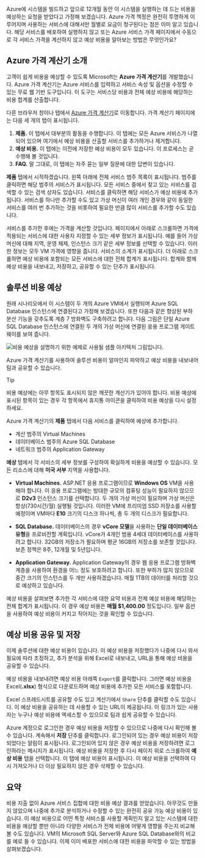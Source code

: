 Azure에 시스템을 빌드하고 앞으로 12개월 동안 이 시스템을 실행하는 데 드는 비용을 예상하는 요청을 받았다고 가정해 보겠습니다. Azure 가격 책정은 완전히 투명하게 이루어지며 사용하는 서비스에 대해서만 월별로 요금이 청구된다는 점은 이미 알고 있습니다. 해당 서비스를 배포하여 실행하지 않고 또는 Azure 서비스 가격 페이지에서 수동으로 각 서비스 가격을 계산하지 않고 예상 비용을 알아보는 방법은 무엇인가요? 

## <a name="introducing-the-azure-pricing-calculator"></a>Azure 가격 계산기 소개

고객이 쉽게 비용을 예상할 수 있도록 Microsoft는 **Azure 가격 계산기**를 개발했습니다. Azure 가격 계산기는 Azure 서비스를 입력하고 서비스 속성 및 옵션을 수정할 수 있는 무료 웹 기반 도구입니다. 이 도구는 서비스당 비용과 전체 예상 비용에 해당하는 비용 합계를 산출합니다.

다른 브라우저 창이나 탭에서 [Azure 가격 계산기](https://azure.microsoft.com/pricing/calculator/)로 이동합니다. 가격 계산기 페이지에는 다음 세 개의 탭이 표시됩니다.

1. **제품.** 이 탭에서 대부분의 활동을 수행합니다. 이 탭에는 모든 Azure 서비스가 나열되어 있으며 여기에서 예상 비용을 산출할 서비스를 추가하거나 제거합니다.
2. **예상 비용.** 이 탭에는 이전에 저장한 예상 비용이 모두 있습니다. 이 프로세스는 곧 수행해 볼 것입니다.
3. **FAQ.** 말 그대로, 이 탭에는 자주 묻는 일부 질문에 대한 답변이 있습니다.

**제품** 탭에서 시작하겠습니다. 왼쪽 아래에 전체 서비스 범주 목록이 표시됩니다. 범주를 클릭하면 해당 범주의 서비스가 표시됩니다. 모든 서비스 중에서 찾고 있는 서비스를 검색할 수 있는 검색 상자도 있습니다. 서비스를 클릭하면 해당 서비스가 예상 비용에 추가됩니다. 서비스를 하나만 추가할 수도 있고 가상 머신이 여러 개인 경우와 같이 동일한 서비스를 여러 번 추가하는 것을 비롯하여 필요한 만큼 많이 서비스를 추가할 수도 있습니다. 

서비스를 추가한 후에는 가격을 계산할 것입니다. 페이지에서 아래로 스크롤하면 가격에 적용되는 서비스에 대한 사용자 지정할 수 있는 세부 정보가 표시됩니다. 예를 들어 가상 머신에 대해 지역, 운영 체제, 인스턴스 크기 같은 세부 정보를 선택할 수 있습니다. 이러한 정보는 모두 VM 가격에 영향을 줍니다. 서비스의 소계가 표시됩니다. 더 아래로 스크롤하면 예상 비용에 포함되는 모든 서비스에 대한 전체 합계가 표시됩니다. 합계와 함께 예상 비용을 내보내고, 저장하고, 공유할 수 있는 단추가 표시됩니다.

## <a name="estimate-a-solution"></a>솔루션 비용 예상

원래 시나리오에서 이 시스템이 두 개의 Azure VM에서 실행되며 Azure SQL Database 인스턴스에 연결된다고 가정해 보겠습니다. 또한 다음과 같은 향상된 부하 분산 기능을 갖추도록 계층 7 방화벽도 구축하려고 합니다. 다음 그림은 단일 Azure SQL Database 인스턴스에 연결된 두 개의 가상 머신에 연결된 응용 프로그램 게이트웨이를 보여 줍니다.

![비용 예상을 설명하기 위한 예제로 사용될 샘플 아키텍처 그림입니다.](../media-drafts/2-estimate-costs-architecture.png)

Azure 가격 계산기를 사용하여 솔루션 비용이 얼마인지 파악하고 예상 비용을 내보내어 팀과 공유할 수 있습니다.

> [!TIP]
> 비용 예상에는 아무 항목도 표시되지 않은 깨끗한 계산기가 있어야 합니다. 비용 예상에 표시된 항목이 있는 경우 각 항목에서 휴지통 아이콘을 클릭하여 비용 예상을 다시 설정하세요.

Azure 가격 계산기의 **제품** 탭에서 다음 서비스를 클릭하여 예상에 추가합니다.

- 계산 범주의 Virtual Machines
- 데이터베이스 범주의 Azure SQL Database
- 네트워크 범주의 Application Gateway

**예상** 탭에서 각 서비스의 세부 정보를 구성하여 확실하게 비용을 예상할 수 있습니다. 모든 리소스에 대해 **미국 서부** 지역을 사용합니다.

* **Virtual Machines.** ASP.NET 응용 프로그램이므로 **Windows OS** VM을 사용해야 합니다. 이 응용 프로그램에는 방대한 규모의 컴퓨팅 성능이 필요하지 않으므로 **D2v3** 인스턴스 크기를 선택합니다. 두 개의 가상 머신이 필요하며 가상 머신은 항상(730시간/월) 실행될 것입니다. 이러한 VM에 프리미엄 SSD 저장소를 사용할 예정이며 VM마다 **E10** 크기의 디스크 하나씩, 총 두 개의 디스크가 필요합니다. 

* **SQL Database.** 데이터베이스의 경우 **vCore 모델**을 사용하는 **단일 데이터베이스 유형**을 프로비전할 계획입니다. vCore가 4개인 범용 4세대 데이터베이스를 사용하려고 합니다. 32GB의 저장소가 필요하며 평균 16GB의 저장소를 보존할 것입니다. 보존 정책은 8주, 12개월 및 5년입니다. 

* **Application Gateway.** Application Gateway의 경우 웹 응용 프로그램 방화벽 계층을 사용하여 환경을 어느 정도 보호하려고 합니다. 또한 부하가 많지 않으므로 중간 크기의 인스턴스를 두 개만 사용하겠습니다. 매월 1TB의 데이터를 처리할 것으로 예상하고 있습니다.

예상 비용을 살펴보면 추가한 각 서비스에 대한 요약 비용과 전체 예상 비용에 해당하는 전체 합계가 표시됩니다. 이 경우 예상 비용은 **매월 $1,400.00** 정도입니다. 일부 옵션을 사용하여 예상 비용이 커지고 작아지는 것을 확인할 수 있습니다.

## <a name="share-and-save-your-estimate"></a>예상 비용 공유 및 저장

이제 솔루션에 대한 예상 비용이 있습니다. 이 예상 비용을 저장했다가 나중에 다시 와서 필요에 따라 조정하고, 추가 분석을 위해 Excel로 내보내고, URL을 통해 예상 비용을 공유할 수 있습니다. 

예상 비용을 내보내려면 예상 비용 아래쪽 `Export`를 클릭합니다. 그러면 예상 비용을 Excel(**.xlsx**) 형식으로 다운로드하며 예상 비용에 추가한 모든 서비스를 포함합니다.

Excel 스프레드시트를 공유할 수도 있고 계산기에서 `Share` 단추를 클릭할 수도 있습니다. 이 예상 비용을 공유하는 데 사용할 수 있는 URL이 제공됩니다. 이 링크가 있는 사용자는 누구나 예상 비용에 액세스할 수 있으므로 팀과 쉽게 공유할 수 있습니다.

Azure 계정으로 로그인한 경우 예상 비용을 저장할 수 있으므로 나중에 다시 확인해 볼 수 있습니다. 계속해서 **저장** 단추를 클릭합니다. 로그인되어 있는 경우 예상 비용이 저장되었다는 알림이 표시됩니다. 로그인되어 있지 않은 경우 예상 비용을 저장하려면 로그인하라는 메시지가 표시됩니다. 예상 비용을 저장한 후 다시 페이지 위로 스크롤하여 **예상 비용** 탭을 선택합니다. 이 탭에 예상 비용이 표시됩니다. 이 예상 비용을 선택하여 다시 가져오거나 더 이상 필요하지 않은 경우 삭제할 수 있습니다.

## <a name="summary"></a>요약

비용 지출 없이 Azure 서비스 집합에 대한 비용 예상 결과를 얻었습니다. 아무것도 만들지 않았으며 나중에 추가로 분석하거나 수정할 수 있는 완전히 공유 가능 예상 비용이 있습니다. 이 예상 비용으로 어떤 특정 서비스를 사용할 계획인지 알고 있는 시스템에 대한 비용을 예상할 뿐만 아니라 다양한 서비스가 전체 비용에 어떻게 영향을 주는지 비교해 볼 수도 있습니다. VM의 Microsoft SQL Server와 Azure SQL Database와의 비교를 예로 들 수 있습니다. 이제 이미 배포한 서비스에 대한 비용을 파악할 수 있는 방법을 살펴보겠습니다.